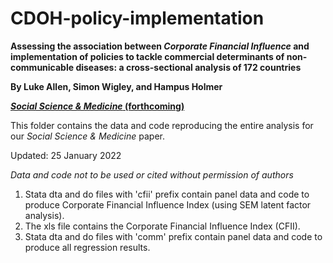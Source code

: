 # CDOH-policy-implementation
**Assessing the association between _Corporate Financial Influence_ and implementation of policies to tackle commercial determinants of non-communicable diseases: a cross-sectional analysis of 172 countries**

**By Luke Allen, Simon Wigley, and Hampus Holmer**

[**_Social Science & Medicine_ (forthcoming)**](https://doi.org/10.1016/j.socscimed.2022.114825)

This folder contains the data and code reproducing the entire analysis for our _Social Science & Medicine_ paper.

Updated: 25 January 2022

*Data and code not to be used or cited without permission of authors*


1. Stata dta and do files with 'cfii' prefix contain panel data and code to produce Corporate Financial Influence Index (using SEM latent factor analysis).
2. The xls file contains the Corporate Financial Influence Index (CFII).
3. Stata dta and do files with 'comm' prefix contain panel data and code to produce all regression results.
